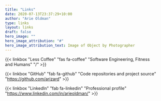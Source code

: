 ```yaml
---
title: "Links"
date: 2020-07-13T23:37:29+10:00
author: "Arie Oldman"
type: links
layout: links
draft: false
hero_image: ""
hero_image_attribution: "#"
hero_image_attribution_text: Image of Object by Photographer
---
```


{{< linkbox "Less Coffee" "fas fa-coffee" "Software Engineering, Fitness and Humans" "/" >}}

{{< linkbox "GitHub" "fab fa-github" "Code repositories and project source" "https://github.com/arizard" >}}

{{< linkbox "LinkedIn" "fab fa-linkedin" "Professional profile" "https://www.linkedin.com/in/arieoldman/" >}}

<style>
  header, footer {
    display: none;
  }
</style>
